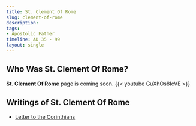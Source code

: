 ```yaml
---
title: St. Clement Of Rome
slug: clement-of-rome
description: 
tags:
- Apostolic Father
timeline: AD 35 - 99
layout: single
---
```


## Who Was St. Clement Of Rome?
**St. Clement Of Rome** page is coming soon.
{{< youtube GuXhOs8IcVE >}}
## Writings of St. Clement Of Rome
- [Letter to the Corinthians](/clement-of-rome/letter-to-the-corinthians)